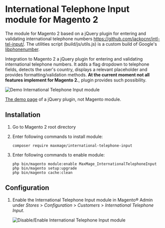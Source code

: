 # International Telephone Input module for Magento 2

The module for Magento 2 based on a jQuery plugin for entering and validating international telephone numbers https://github.com/jackocnr/intl-tel-input/. The utilities script (build/js/utils.js) is a custom build of Google's <a href="https://github.com/googlei18n/libphonenumber">libphonenumber</a>.

Integration to Magento 2 a jQuery plugin for entering and validating international telephone numbers. It adds a flag dropdown to telephone fields, detects the user's country, displays a relevant placeholder and provides formatting/validation methods. **At the current moment not all features implement for Magento 2.**, plugin provides such possibility.

![Demo International Telephone Input module](https://i.imgur.com/3hXb37G.png "Demo International Telephone Input module")

<a href="https://intl-tel-input.com/">The demo page</a> of a jQuery plugin, not Magento module.

## Installation

1. Go to Magento 2 root directory

2. Enter following commands to install module:

   ```
   composer require maxmage/international-telephone-input
   ```

3. Enter following commands to enable module:

   ```
   php bin/magento module:enable MaxMage_InternationalTelephoneInput
   php bin/magento setup:upgrade
   php bin/magento cache:clean
   ```

## Configuration

1. Enable the International Telephone Input module in Magento® Admin under *Stores* >
   *Configuration* > *Customers* > *International Telephone Input*.

   ![Disable/Enable International Telephone Input module](https://i.imgur.com/RVYyjqj.png "Disable/Enable International Telephone Input module")

